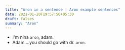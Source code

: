 ```yaml
---
title: "Aron in a sentence | Aron example sentences"
date: 2021-01-20T19:57:50+05:30
draft: falses
summary: "Aron"
---
```

- I'm nina `aron`, adam.
- Adam....you should go with dr. `aron`.
                 
